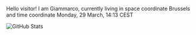 Hello visitor! I am Giammarco, currently living in space coordinate Brussels and time coordinate Monday, 29 March, 14:13 CEST

![GitHub Stats](https://github-readme-stats.vercel.app/api?username=grcasanova)

